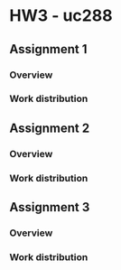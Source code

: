 # HW3 - uc288

## Assignment 1
### Overview


### Work distribution


## Assignment 2
### Overview

### Work distribution


## Assignment 3
### Overview


### Work distribution

